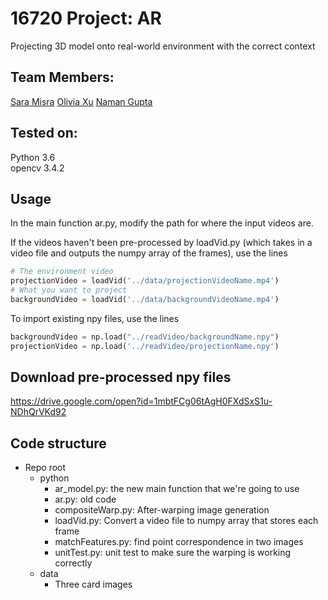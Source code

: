 # 16720 Project: AR

Projecting 3D model onto real-world environment with the correct context

## Team Members: 
[Sara Misra](https://github.com/saramsra) 
[Olivia Xu](https://github.com/olimengia) 
[Naman Gupta](https://github.com/OwlCoder)

## Tested on:

Python 3.6\
opencv 3.4.2


## Usage

In the main function ar.py, modify the path for where the input videos are.

If the videos haven't been pre-processed by loadVid.py (which takes in a video file and outputs the numpy array of the frames), use the lines
```python
# The environment video
projectionVideo = loadVid('../data/projectionVideoName.mp4') 
# What you want to project
backgroundVideo = loadVid('../data/backgroundVideoName.mp4') 
```

To import existing npy files, use the lines
```python
backgroundVideo = np.load("../readVideo/backgroundName.npy") 
projectionVideo = np.load('../readVideo/projectionName.npy') 
```
## Download pre-processed npy files
https://drive.google.com/open?id=1mbtFCg06tAgH0FXdSxS1u-NDhQrVKd92

## Code structure
* Repo root
  * python
    * ar_model.py: the new main function that we're going to use 
    * ar.py: old code
    * compositeWarp.py: After-warping image generation
    * loadVid.py: Convert a video file to numpy array that stores each frame
    * matchFeatures.py: find point correspondence in two images
    * unitTest.py: unit test to make sure the warping is working correctly
  * data
    * Three card images
